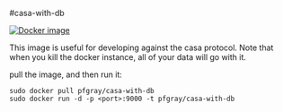 #casa-with-db

[![Docker image](http://dockeri.co/image/pfgray/casa-with-db)](https://registry.hub.docker.com/u/pfgray/casa-with-db/)

This image is useful for developing against the casa protocol. Note that when you kill the docker instance, all of your data will go with it.

pull the image, and then run it:

````
sudo docker pull pfgray/casa-with-db
sudo docker run -d -p <port>:9000 -t pfgray/casa-with-db
````


